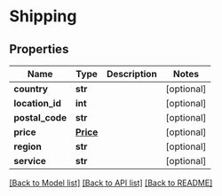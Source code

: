 # Shipping

## Properties
Name | Type | Description | Notes
------------ | ------------- | ------------- | -------------
**country** | **str** |  | [optional] 
**location_id** | **int** |  | [optional] 
**postal_code** | **str** |  | [optional] 
**price** | [**Price**](Price.md) |  | [optional] 
**region** | **str** |  | [optional] 
**service** | **str** |  | [optional] 

[[Back to Model list]](../README.md#documentation-for-models) [[Back to API list]](../README.md#documentation-for-api-endpoints) [[Back to README]](../README.md)



